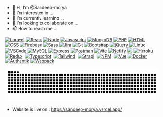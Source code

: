 - 👋 Hi, I’m @Sandeep-morya
- 👀 I’m interested in ...
- 🌱 I’m currently learning ...
- 💞️ I’m looking to collaborate on ...
- 📫 How to reach me ...

[<img src="logos/laravel.png" alt="Laravel" />](#)
[<img src="logos/react.png" alt="React" />](#)
[<img src="logos/node.png" alt="Node" />](#)
[<img src="logos/javascript.png" alt="Javascript" />](#)
[<img src="logos/mongo.png" alt="MongoDB" />](#)
[<img src="logos/php.png" alt="PHP" />](#)
[<img src="logos/html.png" alt="HTML" />](#)
[<img src="logos/css.png" alt="CSS" />](#)
[<img src="logos/firebase.png" alt="Firebase" />](#)
[<img src="logos/sass.png" alt="Sass" />](#)
[<img src="logos/jira.png" alt="Jira" />](#)
[<img src="logos/git.png" alt="Git" />](#)
[<img src="logos/bootstrap.png" alt="Bootstrap" />](#)
[<img src="logos/jquery.png" alt="jQuery" />](#)
[<img src="logos/linux.png" alt="Linux" />](#)
[<img src="logos/vscode.png" alt="VSCode" />](#)
[<img src="logos/mysql.png" alt="MySQL" />](#)
[<img src="logos/express.png" width="48px" alt="Express" />](#)
[<img src="logos/postman.png" alt="Postman" />](#)
[<img src="logos/vite.svg" width="44px" alt="Vite" />](#)
[<img src="logos/netlify.png" width="44px" alt="Netlify" />](#)
[<img src="logos/figma.png" width="44px" />](#)
[<img src="logos/heroku.png" width="40px" alt="Heroku">](#)&nbsp;
[<img src="logos/redux.png" width="44px" alt="Redux"/>](#)&nbsp;
[<img src="logos/typescript.png" width="40px" alt="Typescript"/>](#)&nbsp;
[<img src="logos/tailwind.png" width="48px" alt="Tailwind"/>](#)&nbsp;
[<img src="logos/strapi.png" width="40px" alt="Strapi"/>](#)&nbsp;
[<img src="logos/npm.png" width="40px" alt="NPM"/>](#)&nbsp;
[<img src="logos/vue.png" width="48px" alt="Vue"/>](#)
[<img src="logos/docker.webp" width="48px" alt="Docker"/>](#)
[<img src="logos/authentik.png" width="50px" alt="Authentik"/>](#)
[<img src="logos/webpack.png" width="50px" alt="Webpack"/>](#)

<img src="https://raw.githubusercontent.com/Furqaaan/Furqaaan/master/github-user-contribution.svg" />


- Website is live on : https://sandeep-morya.vercel.app/
